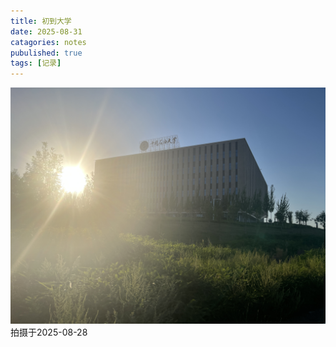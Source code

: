 ```yaml
---
title: 初到大学
date: 2025-08-31
catagories: notes
pubulished: true
tags: [记录]
---
```

![cupk](/assets/images/cupk.jpeg)
拍摄于2025-08-28